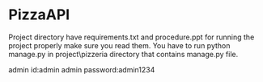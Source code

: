 # PizzaAPI
Project directory have requirements.txt and procedure.ppt for running the project properly make sure you read them.
You have to run python manage.py in project\pizzeria directory that contains manage.py file.

admin id:admin
admin password:admin1234
